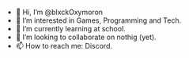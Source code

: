 - 👋 Hi, I’m @blxckOxymoron
- 👀 I’m interested in Games, Programming and Tech.
- 🌱 I’m currently learning at school.
- 💞️ I’m looking to collaborate on nothig (yet).
- 📫 How to reach me: Discord.

<!---
blxckOxymoron/blxckOxymoron is a ✨ special ✨ repository because its `README.md` (this file) appears on your GitHub profile.
You can click the Preview link to take a look at your changes.
--->
